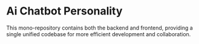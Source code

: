 # Ai Chatbot Personality

This mono-repository contains both the backend and frontend, providing a single unified codebase for more efficient development and collaboration.